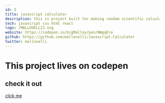 ```yaml
---
id: 3
title: javascript calculator
description: this is project built for making random scientific calculations on the web
tech: javascript css html react
logo: /MALLOVELLI2.svg
website: https://codepen.io/bigMalloy/pen/NWgqEre
github: https://github.com/mallovelli/Javascript-Calculator
twitter: mallovelli
---
```


# This project lives on codepen

## check it out

[click me](https://codepen.io/bigMalloy/pen/NWgqEre)

